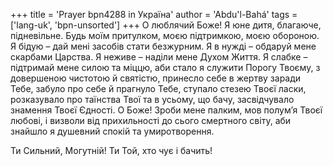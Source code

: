 +++
title = 'Prayer bpn4288 in Україна'
author = 'Abdu'l-Bahá'
tags = ['lang-uk', 'bpn-unsorted']
+++
О люблячий Боже! Я юне дитя, благаюче, підневільне. Будь моїм притулком, моєю підтримкою, моєю обороною. Я бідую – дай мені засобів стати безжурним. Я в нужді – обдаруй мене скарбами Царства. Я неживе – наділи мене Духом Життя. Я слабке – підтримай мене силою та міццю, аби стало я служити Порогу Твоєму, з довершеною чистотою й святістю, принесло себе в жертву заради Тебе, забуло про себе й прагнуло Тебе, ступало стезею Твоєї ласки, розказувало про таїнства Твої та в усьому, що бачу, засвідчувало знамення Твоєї Єдності. О Боже! Зроби мене палким, мов полум’я Твоєї любові, і визволи від прихильності до сього смертного світу, аби знайшло я душевний спокій та умиротворення.

Ти Сильний, Могутній! Ти Той, хто чує і бачить!
